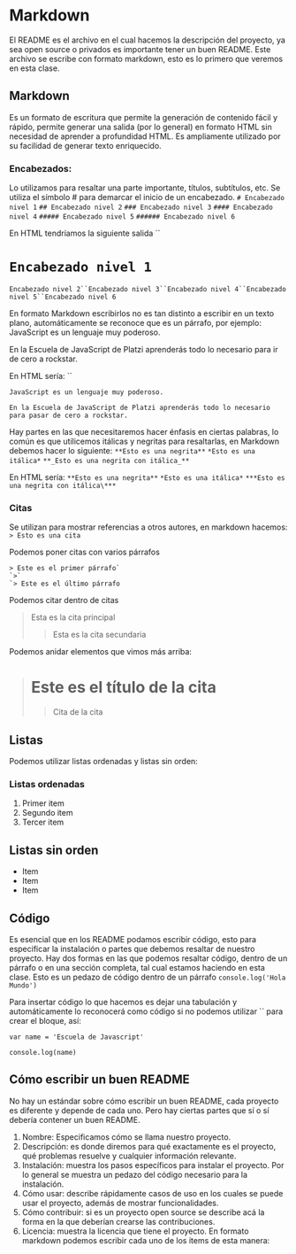 # Markdown

El README es el archivo en el cual hacemos la descripción del proyecto, ya sea open source o privados es importante tener un buen README. Este archivo se escribe con formato markdown, esto es lo primero que veremos en esta clase.

## Markdown

Es un formato de escritura que permite la generación de contenido fácil y rápido, permite generar una salida (por lo general) en formato HTML sin necesidad de aprender a profundidad HTML. Es ampliamente utilizado por su facilidad de generar texto enriquecido.

### Encabezados:

Lo utilizamos para resaltar una parte importante, títulos, subtítulos, etc. Se utiliza el símbolo # para demarcar el inicio de un encabezado.
`# Encabezado nivel 1`
`## Encabezado nivel 2`
`### Encabezado nivel 3`
`#### Encabezado nivel 4`
`##### Encabezado nivel 5`
`###### Encabezado nivel 6`

En HTML tendríamos la siguiente salida
``

# `Encabezado nivel 1`


`Encabezado nivel 2``Encabezado nivel 3``Encabezado nivel 4``Encabezado nivel 5``Encabezado nivel 6`

En formato Markdown escribirlos no es tan distinto a escribir en un texto plano, automáticamente se reconoce que es un párrafo, por ejemplo:
JavaScript es un lenguaje muy poderoso.

En la Escuela de JavaScript de Platzi aprenderás todo lo necesario para ir
de cero a rockstar.

En HTML sería:
``

```
JavaScript es un lenguaje muy poderoso.
```


`En la Escuela de JavaScript de Platzi aprenderás todo lo necesario para pasar de cero a rockstar.`

Hay partes en las que necesitaremos hacer énfasis en ciertas palabras, lo común es que utilicemos itálicas y negritas para resaltarlas, en Markdown debemos hacer lo siguiente:
`**Esto es una negrita**`
`*Esto es una itálica*`
`**_Esto es una negrita con itálica_**`

En HTML sería:
`**Esto es una negrita**`
`*Esto es una itálica*`
`***Esto es una negrita con itálica\***`

### Citas

Se utilizan para mostrar referencias a otros autores, en markdown hacemos:
`> Esto es una cita`

Podemos poner citas con varios párrafos

```
> Este es el primer párrafo`
`>`
`> Este es el último párrafo
```

Podemos citar dentro de citas

> Esta es la cita principal
>
> > Esta es la cita secundaria

Podemos anidar elementos que vimos más arriba:

> # Este es el título de la cita
>
> > Cita de la cita

## Listas

Podemos utilizar listas ordenadas y listas sin orden:

### Listas ordenadas

1. Primer item
2. Segundo item
3. Tercer item

## Listas sin orden

- Item
- Item
- Item

## Código

Es esencial que en los README podamos escribir código, esto para especificar la instalación o partes que debemos resaltar de nuestro proyecto. Hay dos formas en las que podemos resaltar código, dentro de un párrafo o en una sección completa, tal cual estamos haciendo en esta clase.
Esto es un pedazo de código dentro de un párrafo `console.log('Hola Mundo')`

Para insertar código lo que hacemos es dejar una tabulación y automáticamente lo reconocerá como código si no podemos utilizar `` para crear el bloque, así:

```
var name = 'Escuela de Javascript'

console.log(name)
```

## Cómo escribir un buen README

No hay un estándar sobre cómo escribir un buen README, cada proyecto es diferente y depende de cada uno. Pero hay ciertas partes que sí o sí debería contener un buen README.

1. Nombre: Especificamos cómo se llama nuestro proyecto.
2. Descripción: es donde diremos para qué exactamente es el proyecto, qué problemas resuelve y cualquier información relevante.
3. Instalación: muestra los pasos específicos para instalar el proyecto. Por lo general se muestra un pedazo del código necesario para la instalación.
4. Cómo usar: describe rápidamente casos de uso en los cuales se puede usar el proyecto, además de mostrar funcionalidades.
5. Cómo contribuir: si es un proyecto open source se describe acá la forma en la que deberían crearse las contribuciones.
6. Licencia: muestra la licencia que tiene el proyecto.
   En formato markdown podemos escribir cada uno de los items de esta manera:

